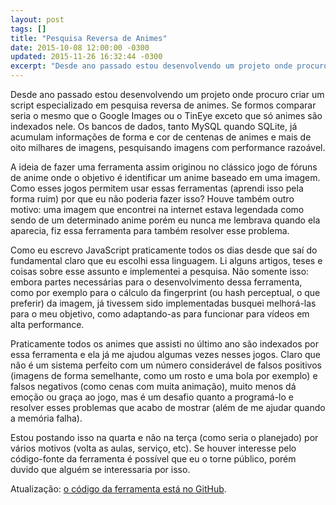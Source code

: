 ```yaml
---
layout: post
tags: []
title: "Pesquisa Reversa de Animes"
date: 2015-10-08 12:00:00 -0300
updated: 2015-11-26 16:32:44 -0300
excerpt: "Desde ano passado estou desenvolvendo um projeto onde procuro criar um script especializado em pesquisa reversa de animes."
---
```


Desde ano passado estou desenvolvendo um projeto onde procuro criar um script especializado em pesquisa reversa de animes. Se formos comparar seria o mesmo que o Google Images ou o TinEye exceto que só animes são indexados nele. Os bancos de dados, tanto MySQL quando SQLite, já acumulam informações de forma e cor de centenas de animes e mais de oito milhares de imagens, pesquisando imagens com performance razoável.

A ideia de fazer uma ferramenta assim originou no clássico jogo de fóruns de anime onde o objetivo é identificar um anime baseado em uma imagem. Como esses jogos permitem usar essas ferramentas (aprendi isso pela forma ruim) por que eu não poderia fazer isso? Houve também outro motivo: uma imagem que encontrei na internet estava legendada como sendo de um determinado anime porém eu nunca me lembrava quando ela aparecia, fiz essa ferramenta para também resolver esse problema.

Como eu escrevo JavaScript praticamente todos os dias desde que saí do fundamental claro que eu escolhi essa linguagem. Li alguns artigos, teses e coisas sobre esse assunto e implementei a pesquisa. Não somente isso: embora partes necessárias para o desenvolvimento dessa ferramenta, como por exemplo para o cálculo da fingerprint (ou hash perceptual, o que preferir) da imagem, já tivessem sido implementadas busquei melhorá-las para o meu objetivo, como adaptando-as para funcionar para vídeos em alta performance.

Praticamente todos os animes que assisti no último ano são indexados por essa ferramenta e ela já me ajudou algumas vezes nesses jogos. Claro que não é um sistema perfeito com um número considerável de falsos positivos (imagens de forma semelhante, como um rosto e uma bola por exemplo) e falsos negativos (como cenas com muita animação), muito menos dá emoção ou graça ao jogo, mas é um desafio quanto a programá-lo e resolver esses problemas que acabo de mostrar (além de me ajudar quando a memória falha).

Estou postando isso na quarta e não na terça (como seria o planejado) por vários motivos (volta as aulas, serviço, etc). Se houver interesse pelo código-fonte da ferramenta é possível que eu o torne público, porém duvido que alguém se interessaria por isso.

Atualização: [o código da ferramenta está no GitHub](https://github.com/qgustavor/what-is-that-anime).
